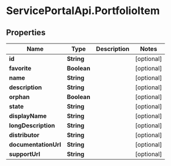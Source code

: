 # ServicePortalApi.PortfolioItem

## Properties
Name | Type | Description | Notes
------------ | ------------- | ------------- | -------------
**id** | **String** |  | [optional] 
**favorite** | **Boolean** |  | [optional] 
**name** | **String** |  | [optional] 
**description** | **String** |  | [optional] 
**orphan** | **Boolean** |  | [optional] 
**state** | **String** |  | [optional] 
**displayName** | **String** |  | [optional] 
**longDescription** | **String** |  | [optional] 
**distributor** | **String** |  | [optional] 
**documentationUrl** | **String** |  | [optional] 
**supportUrl** | **String** |  | [optional] 


